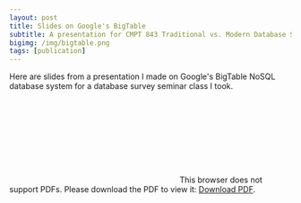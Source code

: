 ```yaml
---
layout: post
title: Slides on Google's BigTable
subtitle: A presentation for CMPT 843 Traditional vs. Modern Database Systems (SFU, Spring 2017)
bigimg: /img/bigtable.png
tags: [publication]
---
```


Here are slides from a presentation I made on Google's BigTable NoSQL database system for a database survey seminar class I took. 

<object data="http://michael-ford.co/files/BigTable.pdf" type="application/pdf" width="700px" height="700px">
    <embed src="http://michael-ford.co/files/BigTable.pdf">
        This browser does not support PDFs. Please download the PDF to view it: <a href="http://michael-ford.co/files/BigTable.pdf">Download PDF</a>.</p>
    </embed>
</object>
